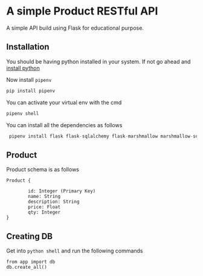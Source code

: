 # A simple Product RESTful API

A simple API build using Flask for educational purpose.

## Installation

You should be having python installed in your system. If not go ahead and [install python](https://www.python.org/downloads/)

Now install `pipenv`

```python
pip install pipenv
```

You can activate your virtual env with the cmd

```python
pipenv shell
```

You can install all the dependencies as follows

```python
 pipenv install flask flask-sqlalchemy flask-marshmallow marshmallow-sqlalchemy
 ```

## Product

Product schema is as follows
```
Product {

        id: Integer (Primary Key)
        name: String
        description: String
        price: Float
        qty: Integer
}
```

## Creating DB

Get into `python shell` and run the following commands

```
from app import db
db.create_all()
```
